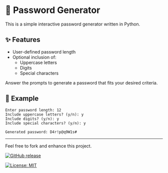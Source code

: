 # 🔐 Password Generator

This is a simple interactive password generator written in Python.

## ✨ Features

- User-defined password length
- Optional inclusion of:
  - Uppercase letters
  - Digits
  - Special characters

Answer the prompts to generate a password that fits your desired criteria.

## 📁 Example

```
Enter password length: 12
Include uppercase letters? (y/n): y
Include digits? (y/n): y
Include special characters? (y/n): y

Generated password: D4r!p@q9W1s#
```

---

Feel free to fork and enhance this project.

[![GitHub release](https://img.shields.io/github/v/release/Hugo-Rodrigues-Dev/password-generator?style=flat&label=release)](https://github.com/Hugo-Rodrigues-Dev/password-generator/releases/tag/v1.0.0)

[![License: MIT](https://img.shields.io/badge/License-MIT-yellow.svg)](https://opensource.org/licenses/MIT)

